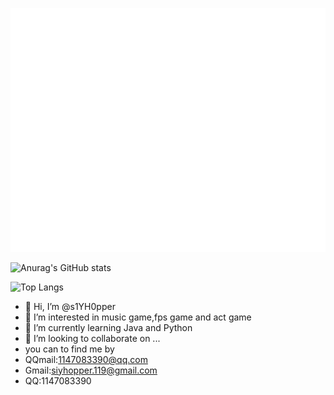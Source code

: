 ![Metrics](/github-metrics.svg)

![Anurag's GitHub stats](https://github-readme-stats.vercel.app/api?username=s1YH0pper)

![Top Langs](https://github-readme-stats.vercel.app/api/top-langs/?username=s1YH0pper)
- 👋 Hi, I’m @s1YH0pper
- 👀 I’m interested in music game,fps game and act game
- 🌱 I’m currently learning Java and Python
- 💞️ I’m looking to collaborate on ...
- you can to find me by
- QQmail:1147083390@qq.com
- Gmail:siyhopper.119@gmail.com
- QQ:1147083390
<!---
s1YH0pper/s1YH0pper is a ✨ special ✨ repository because its `README.md` (this file) appears on your GitHub profile.
You can click the Preview link to take a look at your changes.
--->
